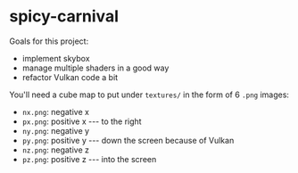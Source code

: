 # spicy-carnival

Goals for this project:
* implement skybox
* manage multiple shaders in a good way
* refactor Vulkan code a bit

You'll need a cube map to put under `textures/` in the form of 6 `.png` images:
* `nx.png`: negative x
* `px.png`: positive x --- to the right
* `ny.png`: negative y
* `py.png`: positive y --- down the screen because of Vulkan
* `nz.png`: negative z
* `pz.png`: positive z --- into the screen
